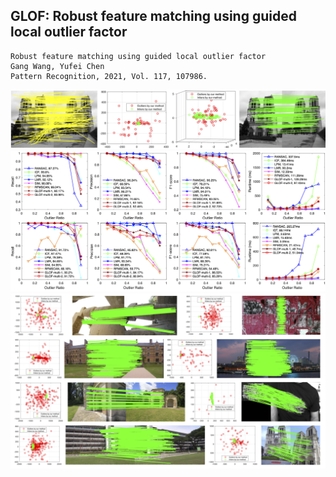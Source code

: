 ## GLOF: Robust feature matching using guided local outlier factor
```
Robust feature matching using guided local outlier factor
Gang Wang, Yufei Chen
Pattern Recognition, 2021, Vol. 117, 107986.
```
![](methodillustrate.png)
![](Outliers.png)
![](showImagesaaa.png)
